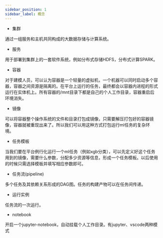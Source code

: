 ```yaml
---
sidebar_position: 1
sidebar_label: 概念
---
```



* 集群

通过一组服务和主机共同构成的大数据存储与计算系统。

* 服务

用于部署到集群上的一套软件系统，例如分布式存储HDFS，分布式计算SPARK。


* 容器
  
对于建模人员，可以认为容器是一个轻量的虚拟机，一个机器可以同时启动多个容器，容器之间资源是隔离的。在平台上运行的任务，最终都会以容器内进程的形式运行在实体机上。所有容器的/mnt目录下都是自己的个人工作目录，容器重启后环境消失。

* 镜像
  
可以将容器整个操作系统的文件和目录打包成镜像，只需要解压打包好的容器镜像，容器就被重现出来了。所以我们可以用这种方式打包运行ml任务的复杂环境。

* 任务模板
  
当我们要在平台例行化运行一个ml任务（例如xgb分类），可以先定义好这个任务用到的镜像，需要什么参数，分配多少资源等信息，形成一个任务模板。以后使用的时候只需选择模板并填写相应参数即可。

* 任务流(pipeline) 
  
多个任务及其依赖关系形成的DAG图。任务的构建产物可以在任务间传递。

* 运行实例
  
任务流的一次运行。

* notebook
  
开启一个jupyter-notebook，自动挂载个人工作目录。有jupyter、vscode两种模式


